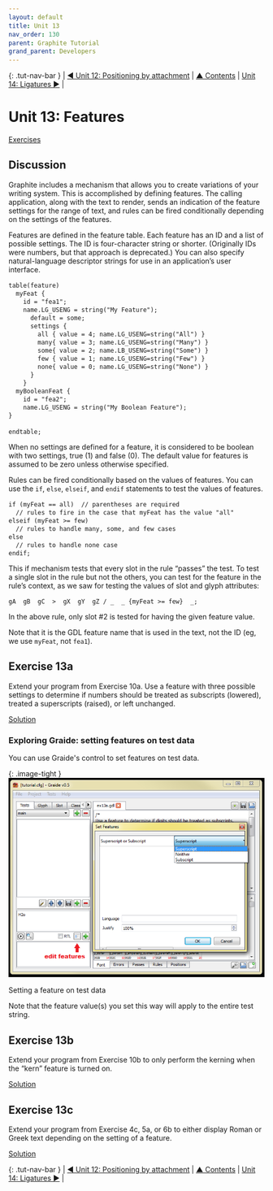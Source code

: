 ```yaml
---
layout: default
title: Unit 13
nav_order: 130
parent: Graphite Tutorial
grand_parent: Developers
---
```


{: .tut-nav-bar }
|  [&#x25C0; Unit 12: Positioning by attachment](graide_tutorial12) | [&#x25B2; Contents](../graide_tutorial#contents) | [Unit 14: Ligatures &#x25B6;](graide_tutorial14) |

# Unit 13: Features

[Exercises](graide_tutorial13#exercise-13a)

## Discussion

Graphite includes a mechanism that allows you to create variations of your writing system. This is accomplished by defining features. The calling application, along with the text to render, sends an indication of the feature settings for the range of text, and rules can be fired conditionally depending on the settings of the features.

Features are defined in the feature table. Each feature has an ID and a list of possible settings. The ID is four-character string or shorter. (Originally IDs were numbers, but that approach is deprecated.) You can also specify natural-language descriptor strings for use in an application’s user interface.

```
table(feature)
  myFeat {
    id = "fea1";
    name.LG_USENG = string("My Feature");
      default = some;
      settings {
        all { value = 4; name.LG_USENG=string("All") }
        many{ value = 3; name.LG_USENG=string("Many") }
        some{ value = 2; name.LB_USENG=string("Some") }
        few { value = 1; name.LG_USENG=string("Few") }
        none{ value = 0; name.LG_USENG=string("None") }
      }
    }
  myBooleanFeat {
    id = "fea2";
    name.LG_USENG = string("My Boolean Feature");
}

endtable;
```

When no settings are defined for a feature, it is considered to be boolean with two settings, true (1) and false (0). The default value for features is assumed to be zero unless otherwise specified.

Rules can be fired conditionally based on the values of features. You can use the `if`, `else`, `elseif`, and `endif` statements to test the values of features.

```
if (myFeat == all)  // parentheses are required
  // rules to fire in the case that myFeat has the value "all"
elseif (myFeat >= few)
  // rules to handle many, some, and few cases
else
  // rules to handle none case
endif;
```

This if mechanism tests that every slot in the rule “passes” the test. To test a single slot in the rule but not the others, you can test for the feature in the rule’s context, as we saw for testing the values of slot and glyph attributes:

```
gA  gB  gC  >  gX  gY  gZ / _  _ {myFeat >= few}  _;
```

In the above rule, only slot #2 is tested for having the given feature value.

Note that it is the GDL feature name that is used in the text, not the ID (eg, we use `myFeat`, not `fea1`).

## Exercise 13a

Extend your program from Exercise 10a. Use a feature with three possible settings to determine if numbers should be treated as subscripts (lowered), treated a superscripts (raised), or left unchanged.

[Solution](graphite_tut_solutions#exercise-13a)

### Exploring Graide: setting features on test data

You can use Graide's control to set features on test data.

{: .image-tight }
![Setting a feature on test data](../assets/images/graide13_1_features.png)

<figcaption>Setting a feature on test data</figcaption>

Note that the feature value(s) you set this way will apply to the entire test string.

## Exercise 13b

Extend your program from Exercise 10b to only perform the kerning when the “kern” feature is turned on.

[Solution](graphite_tut_solutions#exercise-13b)

## Exercise 13c

Extend your program from Exercise 4c, 5a, or 6b to either display Roman or Greek text depending on the setting of a feature.

[Solution](graphite_tut_solutions#exercise-13c)

{: .tut-nav-bar }
|  [&#x25C0; Unit 12: Positioning by attachment](graide_tutorial12) | [&#x25B2; Contents](../graide_tutorial#contents) | [Unit 14: Ligatures &#x25B6;](graide_tutorial14) |
